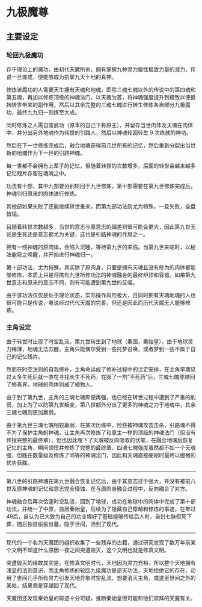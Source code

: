# 九极魔尊

## 主要设定

### 轮回九极魔功

存于理论上的魔功，由初代天魔所创，拥有掌握九种灵力属性极致力量的潜力，传说一旦炼成，便能够成为执掌九天十地的真神。

修炼该魔功的人需要天生拥有天魂和地魂，即除三魂七魄以外的传说中的第四魂和第五魂，再加以修炼顶级的神魂法门，以天魂为首，将神魂强度提升到极致以便抵挡转世带来的副作用，然后以其余完整的三魂七魄进行转生修炼各自部分九极魔功，最终九九归一则炼至大成。

同时修炼之人需自废武功（原本的自己下称原主），并留存当世肉体及天魂在肉体中，并分出另外地魂作为转世的引路人，然后以神魂轮回转生 9 次练就的神功。

然后在下一世修炼完成后，融合地魂获得前几世所有的记忆，然后重新分裂出当世新的地魂作为下一世的引路神魂。

每一世都不会拥有上辈子的记忆，但随着转世的次数增多，后面的转世会越来越多记忆残片存留在魂魄之中。

功法有十部，其中九部要分别轮回于九世修炼，第十部需要在第九世修炼完成后，神魂引归原来的肉体进行修炼。

其他部如果失败了还能继续转世重来，而第九部功法则尤为特殊，一旦失败，全盘皆输。

且随着转世次数越多，当世的意志与原意志的偏差则很可能会更大，因此第九世无论是生死还是意志都尤为关键，这也是引路神魂的作用之一。

拥有一缕神魂的原肉体，会陷入沉睡，等待第九世的来临。当第九世来临时，以秘法能将之唤醒，并开始进行神魂归一。

第十部功法，尤为特殊，其实除了原肉身，只要是拥有天魂且没有修为的肉体都能够修炼，本质上只是将携有九世所修功法的神魂融合的最终炉顶和容器。如果第九世意志和原来的意志不同，则有可能遭到第九世的反噬。

由于该功法仅仅是处于理论状态，实际操作风险极大，且同时拥有天魂地魂的人也很可能只是传说，虽说经过代代天魔的完善，但还是因此而历代天魔无人能够修炼。

### 主角设定

由于转世时出现了时空乱流，第九世转生到了地球（秦国，秦始皇），由于地球灵力稀薄，地魂无法苏醒，主角只能偶尔受到一些托梦召唤，或者梦到一些不属于自己的记忆残片。

然而在时空法则的自我修补，主角命运成了修补过程中的注定安排，在主角早期见过太多生死后就一直在寻找长生不死药，在服了一剂“不死药”后，三魂七魄穿越回了修真界，地球的肉体则成了植物人。

由于到了第九世，主角的三魂七魄即便再强，也已经在转世过程中遭到了严重的削弱，加上为了以防第九世叛变，第八世额外分出了更多的神魂之力于地魂中，其余三魂七魄则更加羸弱。

由于第九世三魂七魄相较羸弱，在某次历练中，险些被神魂攻击击杀，引路魂不得不为了保护主角的神魂，让主角再次修炼了和原主一样的顶级的神魂法门（但没有传授完整的最终章），但也因此埋下了天魂被反向吸收的伏笔，在融合地魂后恢复记忆的主角，瞬间领悟并修炼了完整的最终章，四魂七魄强度虽然都不如一个天魂强，但胜在数量级及修炼了同等的神魂法门，因此和天魂直接硬刚时最终以细微的优势获胜。

---

第八世的引路神魂在第九世融合恢复记忆后，由于其意志过于强大，并没有被前八世及原神魂的记忆和意志完全侵蚀，在与原肉身融合过程中，反向融合了对方。

神魂融合后再次恰逢时空乱流，回到了地球，成功在地球中的肉体中完成了第十部功法，并统一了中原，自居秦始皇，后续为了隐藏自己穿越和修炼的事迹，在年过49后，自认为已大致为自己的功业埋好了基础能够传给后人时，自封七脉假死下葬，随后独自偷偷出墓，隐于世间，活到了现代。

---

现代的一个名为天魔团的组织收集了一些残存的古籍，通过研究发现了数万年前某个文明不知道什么原因一夜之间突遭毁灭，这个文明也就是修真文明。

突遭毁灭的缘故其实是，在修真文明时代，天地因为灵力充裕，所以整个天地拥有浅显的法则意识，而主角修炼的轮回九级魔功是逆天功法，天地拒绝它的存在，动用了世间几乎所有灵力引发天地异象时空乱流，想要消灭主角，或遣至世间之外的某处，结果竟是穿越回了现代。

天魔团还发现秦始皇的踪迹十分可疑，推断秦始皇很可能和他们崇拜的天魔有关。